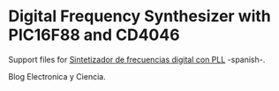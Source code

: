 # Digital Frequency Synthesizer with PIC16F88 and CD4046

Support files for [Sintetizador de frecuencias digital con PLL](http://electronicayciencia.blogspot.com/2020/09/sintetizador-de-frecuencias-digital-con.html) -spanish-.

Blog Electronica y Ciencia.
